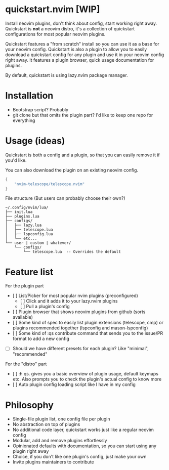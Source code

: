 # quickstart.nvim [WIP]

Install neovim plugins, don't think about config, start working right away.
Quickstart is **not** a neovim distro, it's a collection of quickstart 
configurations for most popular neovim plugins.

Quickstart features a "from scratch" install so you can use it as a base for your
neovim config. Quickstart is also a plugin to allow you to easily download a 
quickstart config for any plugin and use it in your neovim config right away. It
features a plugin browser, quick usage documentation for plugins.

By default, quickstart is using lazy.nvim package manager.

# Installation

- Bootstrap script? Probably
- git clone but that omits the plugin part? I'd like to keep one repo for everything

# Usage (ideas)

Quickstart is both a config and a plugin, so that you can easily remove it
if you'd like.

You can also download the plugin on an existing neovim config.

```lua
{
    "nvim-telescope/telescope.nvim"
}
```

File structure
(But users can probably choose their own?)
```
~/.config/nvim/lua/
├── init.lua
├── plugins.lua
├── configs/
│   ├── lazy.lua
│   ├── telescope.lua
│   ├── lspconfig.lua
│   └── etc...
└── user | custom | whatever/
    └── configs/
        └── telescope.lua  -- Overrides the default
```

# Feature list

For the plugin part

- [ ] List/Picker for most popular nvim plugins (preconfigured)
    - [ ] Click and it adds it to your lazy.nvim plugins
    - [ ] Pull a plugin's config
- [ ] Plugin browser that shows neovim plugins from github (sorts available)
- [ ] Some kind of spec to easily list plugin extensions (telescope, cmp) or plugins recommended together (lspconfig and mason-lspconfig)
- [ ] Some kind of :qs contribute command that sends you to the issue/PR format to add a new config
- [ ] Should we have different presets for each plugin? Like "minimal", "recommended"

For the "distro" part

- [ ] :h qs.<plugin> gives you a basic overview of plugin usage, default keymaps etc. Also prompts you to check the plugin's actual config to know more
- [ ] Auto plugin config loading script like I have in my config

# Philosophy

- Single-file plugin list, one config file per plugin
- No abstraction on top of plugins
- No additional code layer, quickstart works just like a regular neovim config
- Modular, add and remove plugins effortlessly
- Opinionated defaults with documentation, so you can start using any plugin right away
- Choice, if you don't like one plugin's config, just make your own
- Invite plugins maintainers to contribute
